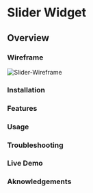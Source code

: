 # Slider Widget

## Overview


### Wireframe
![Slider-Wireframe](https://files.slack.com/files-pri/T06U7TNQYUQ-F070GHVPXJS/img_6194.jpg)

### Installation


### Features


### Usage


### Troubleshooting


### Live Demo


### Aknowledgements
